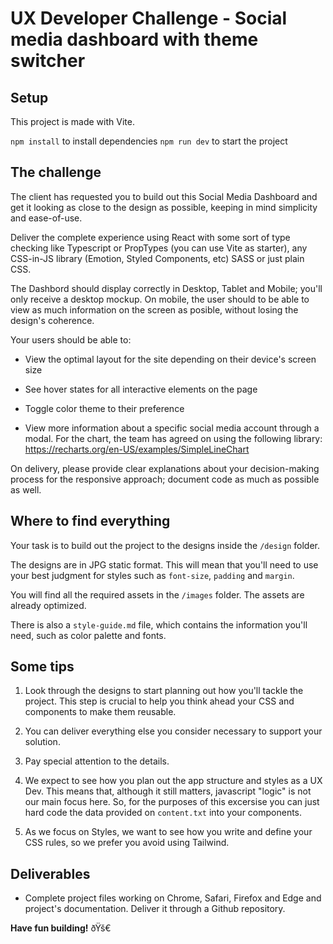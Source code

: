 # UX Developer Challenge - Social media dashboard with theme switcher

## Setup

This project is made with Vite.

`npm install` to install dependencies
`npm run dev` to start the project

## The challenge

The client has requested you to build out this Social Media Dashboard and get it looking as close to the design as possible, keeping in mind simplicity and ease-of-use.

Deliver the complete experience using React with some sort of type checking like Typescript or PropTypes (you can use Vite as starter), any CSS-in-JS library (Emotion, Styled Components, etc) SASS or just plain CSS.

The Dashbord should display correctly in Desktop, Tablet and Mobile; you'll only receive a desktop mockup. On mobile, the user should to be able to view as much information on the screen as posible, without losing the design's coherence.

Your users should be able to:

- View the optimal layout for the site depending on their device's screen size

- See hover states for all interactive elements on the page

- Toggle color theme to their preference

- View more information about a specific social media account through a modal. For the chart, the team has agreed on using the following library: https://recharts.org/en-US/examples/SimpleLineChart

On delivery, please provide clear explanations about your decision-making process for the responsive approach; document code as much as possible as well.

## Where to find everything

Your task is to build out the project to the designs inside the `/design` folder.

The designs are in JPG static format. This will mean that you'll need to use your best judgment for styles such as `font-size`, `padding` and `margin`.

You will find all the required assets in the `/images` folder. The assets are already optimized.

There is also a `style-guide.md` file, which contains the information you'll need, such as color palette and fonts.

## Some tips

1. Look through the designs to start planning out how you'll tackle the project. This step is crucial to help you think ahead your CSS and components to make them reusable.

2. You can deliver everything else you consider necessary to support your solution.

3. Pay special attention to the details.

4. We expect to see how you plan out the app structure and styles as a UX Dev. This means that, although it still matters, javascript "logic" is not our main focus here. So, for the purposes of this excersise you can just hard code the data provided on `content.txt` into your components.
5. As we focus on Styles, we want to see how you write and define your CSS rules, so we prefer you avoid using Tailwind.

## Deliverables

- Complete project files working on Chrome, Safari, Firefox and Edge and project's documentation. Deliver it through a Github repository.

**Have fun building!** ðŸš€
